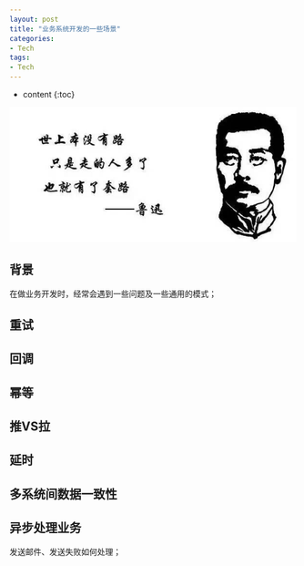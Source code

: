 ```yaml
---
layout: post
title: "业务系统开发的一些场景"
categories: 
- Tech
tags:
- Tech
---
```


* content
{:toc}

![best-practise](/css/pics/2019-03-08-biz-sys-way.png)

## 背景

在做业务开发时，经常会遇到一些问题及一些通用的模式；

## 重试

## 回调

## 幂等

## 推VS拉

## 延时

## 多系统间数据一致性

## 异步处理业务
发送邮件、发送失败如何处理；
